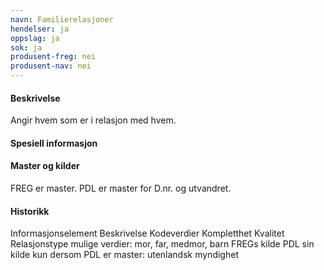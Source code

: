 ```yaml
---
navn: Familierelasjoner
hendelser: ja
oppslag: ja
sok: ja
produsent-freg: nei
produsent-nav: nei
---
```


#### Beskrivelse

Angir hvem som er i relasjon med hvem.

#### Spesiell informasjon


#### Master og kilder

FREG er master.
PDL er master for D.nr. og utvandret.

#### Historikk


<thead>
  <tr>
    <th>Informasjonselement</th>
    <th>Beskrivelse</th>
    <th>Kodeverdier</th>
    <th>Kompletthet</th>
    <th>Kvalitet</th>
  </tr>
</thead>

<tbody>
    <tr>
      <th scope="row">Relasjonstype</th>
      <td>mulige verdier: mor, far, medmor, barn</td>
      <td></td>
      <td></td>
      <td></td>
    </tr>
    <tr>
      <th scope="row">FREGs kilde</th>
      <td></td>
      <td></td>
      <td></td>
      <td></td>
  </tr>
  <tr>
    <th scope="row">PDL sin kilde</th>
    <td>kun dersom PDL er master: utenlandsk myndighet</td>
    <td></td>
    <td></td>
    <td></td>
   </tbody>
  </table>


